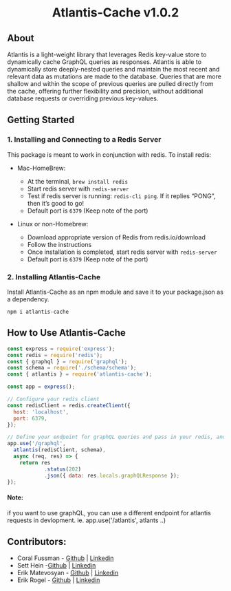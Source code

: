 
<h1 align ="center">Atlantis-Cache v1.0.2</h1>

## About
Atlantis is a light-weight library that leverages Redis key-value store to dynamically cache GraphQL queries as responses. Atlantis is able to dynamically store deeply-nested queries and maintain the most recent and relevant data as mutations are made to the database. Queries that are more shallow and within the scope of previous queries are pulled directly from the cache, offering further flexibility and precision, without additional database requests or overriding previous key-values.

## Getting Started

### 1. Installing and Connecting to a Redis Server
This package is meant to work in conjunction with redis. To install redis:
  - Mac-HomeBrew:
    - At the terminal, `brew install redis`
    - Start redis server with `redis-server`
    - Test if redis server is running: `redis-cli ping`. If it replies “PONG”, then it’s good to go!
    - Default port is `6379` (Keep note of the port)

  - Linux or non-Homebrew:
    - Download appropriate version of Redis from redis.io/download
    - Follow the instructions
    - Once installation is completed, start redis server with `redis-server`
    - Default port is `6379` (Keep note of the port)

### 2. Installing Atlantis-Cache
Install Atlantis-Cache as an npm module and save it to your package.json as a dependency.

`npm i atlantis-cache`

## How to Use Atlantis-Cache

```js
const express = require('express');
const redis = require('redis');
const { graphql } = require('graphql');
const schema = require('./schema/schema');
const { atlantis } = require('atlantis-cache');

const app = express();

// Configure your redis client
const redisClient = redis.createClient({
  host: 'localhost',
  port: 6379,
});

// Define your endpoint for graphQL queries and pass in your redis, and schema
app.use('/graphql', 
  atlantis(redisClient, schema), 
  async (req, res) => {
    return res
            .status(202)
            .json({ data: res.locals.graphQLResponse });
});
```

#### Note:

if you want to use graphQL, you can use a different endpoint for atlantis requests in devlopment. ie. app.use('/atlantis', atlants ..)

## Contributors:
- Coral Fussman - [Github](https://github.com/coralfussman) | [Linkedin](https://www.linkedin.com/in/coral-fussman-21721538/)
- Sett Hein -[Github](https://github.com/settnaing199) | [Linkedin](https://www.linkedin.com/in/sett-hein/)
- Erik Matevosyan - [Github](https://github.com/erik-matevosyan) | [Linkedin](https://www.linkedin.com/in/erik-matevosyan/)
- Erik Rogel - [Github](https://github.com/erikjrogel) | [Linkedin](https://www.linkedin.com/in/erikjrogel/)



